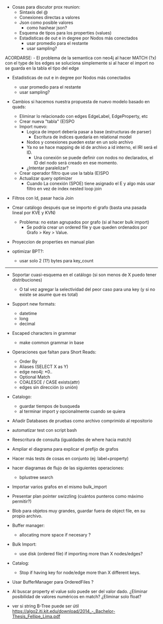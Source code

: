 - Cosas para discutor prox reunion:
    - Sintaxis del @
    - Conexiones directas a valores
    - Json como posible valores
        - como hashear json?
    - Esquema de tipos para los properties (values)
    - Estadisticas de out e in degree por Nodos más conectados
        - usar promedio para el restante
        - usar sampling?

ACORDARSE:
    - El problema de la semantica con neo4j al hacer MATCH (?x) con el type de los edges
      se soluciona simplemente si al hacer el import no se guarda en la tabla el tipo del edge

- Estadisticas de out e in degree por Nodos más conectados
    - usar promedio para el restante
    - usar sampling?
- Cambios si hacemos nuestra propuesta de nuevo modelo basado en quads:
    - Eliminar lo relacionado con edges EdgeLabel, EdgeProperty, etc
    - Crear nueva "tabla" (E)SPO
    - Import nuevo:
        - Logica de import debería pasar a base (estructuras de parser)
            - Escritura de índices quedaría en relational model
        - Nodos y conexiones pueden estar en un solo archivo
        - Ya no se hace mapping de id de archivo a id interno, el IRI será el ID.
            - Una conexión se puede definir con nodos no declarados, el ID del nodo será creado
              en ese momento.
        - ¿Intentar paralelizar?
    - Crear operador filtro que use la tabla (E)SPO
    - Actualizar query optimizer
        - Cuando La conexión (SPOE) tiene asignado el E y algo más usar filtro en vez de
          index nested loop join

- Filtros con Id, pasar hacia Join

- Crear catálogo después que se importo el grafo (basta una pasada lineal por KVE y KVN)
    - Problema: no estan agrupados por grafo (si al hacer bulk import)
        - Se podría crear un ordered file y que queden ordenados por Grafo > Key > Value.

- Proyeccion de properties en manual plan

- optimizar BPT?:
    - usar solo 2 (1?) bytes para key_count
____________________________________________________________________
- Soportar cuasi-esquema en el catálogo (si son menos de X puedo tener distribuciones)
    - O tal vez agregar la selectividad del peor caso para una key (y si no existe se asume que es total)

- Support new formats:
    - datetime
    - long
    - decimal

- Escaped characters in grammar
    - make common grammar in base

- Operaciones que faltan para Short Reads:
    - Order By
    - Aliases (SELECT X as Y)
    - edge neo4j: *0..
    - Optional Match
    - COALESCE / CASE exists(attr)
    - edges sin dirección (o unión)

- Catalogo:
    - guardar tiempos de busqueda
    - al terminar import y opcionalmente cuando se quiera

- Añadir Databases de pruebas como archivo comprimido al repositorio

- automatizar test con script bash
- Reescritura de consulta (igualdades de where hacia match)
- Ampliar el diagrama para explicar el prefijo de grafos
- Hacer más tests de cosas en conjunto (ej: label+property)
- hacer diagramas de flujo de las siguientes operaciones:
    - bplustree search

- Importar varios grafos en el mismo bulk_import
- Presentar plan pointer swizzling (cuántos punteros como máximo permitir?)
- Blob para objetos muy grandes, guardar fuera de object file, en su propio archivo.
- Buffer manager:
    - allocating more space if necesary ?
- Bulk Import:
    - use disk (ordered file) if importing more than X nodes/edges?
- Catalog:
    - Stop if having key for node/edge more than X different keys.
- Usar BufferManager para OrderedFiles ?
- Al buscar property el value solo puede ser del valor dado. ¿Eliminar posibilidad de valores numéricos en match? ¿Eliminar solo float?
- ver si string B-Tree puede ser útil https://algo2.iti.kit.edu/download/2014_-_Bachelor-Thesis_Fellipe_Lima.pdf
